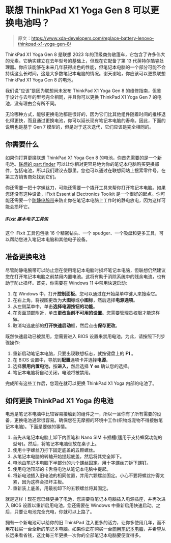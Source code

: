 # 联想 ThinkPad X1 Yoga Gen 8 可以更换电池吗？

> 原文：<https://www.xda-developers.com/replace-battery-lenovo-thinkpad-x1-yoga-gen-8/>

ThinkPad X1 Yoga Gen 8 是联想 2023 年的顶级商务敞篷车，它包含了许多伟大的元素。它确实建立在去年型号的基础上，但现在它配备了第 13 代英特尔酷睿处理器。你应该能够在未来几年获得出色的性能，但笔记本电脑的一个部分可能不会持续这么长时间，这是大多数笔记本电脑的情况。谢天谢地，你应该可以更换联想 ThinkPad X1 Yoga Gen 8 的电池。

我们说“应该”是因为联想尚未发布 ThinkPad X1 Yoga Gen 8 的维修指南，但鉴于设计与去年的型号完全相同，并且你可以更换 ThinkPad X1 Yoga Gen 7 的电池，没有理由会有所不同。

无论哪种方式，能够更换电池都是很好的，因为它们比其他组件随着时间的推移退化得更快，而且通过更换电池，你可以延长现有笔记本电脑的寿命。因此，下面的说明也是基于 Gen 7 模型的，但是对于这次迭代，它们应该是完全相同的。

## 你需要什么

如果你打算更换联想 ThinkPad X1 Yoga Gen 8 的电池，你首先需要的是一个新电池。[联想的 part finder](https://pcsupport.lenovo.com/us/en/products/laptops-and-netbooks/thinkpad-x-series-laptops/thinkpad-x1-yoga-7th-gen-type-21cd-21ce/21cd/parts/display/buy-now?linkTrack=Caps%3ABody_SearchProduct&searchType=4&keyWordSearch=X1%20Yoga%207th%20Gen%20%28Type%2021CD,%2021CE%29%20Laptop%20%28ThinkPad%29%20-%20Type%2021CD) 可以让你相对更容易地为你的笔记本电脑购买更换部件，包括电池，所以我们建议去那里。您也可以通过在联想网站上搜索零件号，在第三方销售商处找到它们。

你还需要一把十字螺丝刀，可能还需要一个撬开工具来帮你打开笔记本电脑。如果您还没有这种设备，iFixit Essential Electronics Toolkit 是一个很好的起点。你可能还需要一个[防静电腕带](https://www.amazon.com/Wristband-Bracelet-Grounding-Alligator-Extendable/dp/B08CXQN86W?tag=xda-5iio523-20&ascsubtag=UUxdaUeUpU1001899&asc_refurl=https%3A%2F%2Fwww.xda-developers.com%2Freplace-battery-lenovo-thinkpad-x1-yoga-gen-8%2F&asc_campaign=Evergreen)来防止你在笔记本电脑上工作时的静电放电，因为这样可能会损坏它。

##### iFixit 基本电子工具包

这个 iFixit 工具包包括 16 个精密钻头、一个 spudger、一个吸盘和更多工具，可以帮助您进入笔记本电脑和其他电子设备。

## 准备更换电池

尽管防静电腕带可以防止您在使用笔记本电脑时损坏笔记本电脑，但联想仍然建议您在打开笔记本电脑之前禁用内置电池。这将有助于消除系统中的残余电流，也有助于防止损坏。首先，你需要在 Windows 11 中禁用快速启动:

1.  在 Windows 中，打开**控制面板**。您可以通过在开始菜单中键入来搜索它。
2.  在右上角，将视图更改为**大图标**或**小图标**，然后选择**电源选项**。
3.  从左侧菜单中，单击**选择电源按钮的功能**。
4.  在页面顶部附近，单击**更改当前不可用的设置**。您需要管理员权限才能这样做。
5.  取消勾选底部的**打开快速启动**框，然后点击**保存更改**。

既然快速启动已被禁用，您需要进入 BIOS 设置来禁用电池。为此，请按照下列步骤操作:

1.  重新启动笔记本电脑，只要出现联想标志，就按键盘上的 **F1** 。
2.  在 BIOS 设置中，导航到**配置**选项卡并选择**电源**。
3.  选择**禁用内置电池**，按**进入**，然后选择 **Y** **es** 确认您的选择。
4.  笔记本电脑将自动关闭，电池将被禁用。

完成所有这些工作后，您现在就可以更换 ThinkPad X1 Yoga 内部的电池了。

## 如何更换 ThinkPad X1 Yoga 的电池

电池是笔记本电脑中比较容易接触到的组件之一，所以一旦你有了所有需要的设备，更换电池通常很容易。确保您在无摩擦的环境中工作(织物或宠物不得接触笔记本电脑)。下面是要做的事情。

1.  首先从笔记本电脑上卸下内置笔和 Nano SIM 卡插槽(适用于支持蜂窝功能的型号)。然后，将笔记本电脑倒放在桌子上。
2.  使用十字螺丝刀拧下固定底盖的五颗螺丝。
3.  从笔记本电脑的转轴开始提起底盖，然后将其完全卸下。
4.  电池由笔记本电脑下半部分的六个螺丝固定。用十字螺丝刀拆下螺钉。
5.  使用电池顶部的卡舌将电池从笔记本电脑中提起。
6.  将新电池插入旧电池的相同位置，并用六颗螺丝固定。小心不要将螺丝拧得太紧，因为这样会损坏主板。
7.  重新装上底盖，用最初卸下的五颗螺丝将其固定。

就是这样！现在您已经更换了电池，您需要将笔记本电脑插入电源插座，并再次进入 BIOS 设置以重新启用电池。您还需要在 Windows 中重新启用快速启动。之后，只要让电池完全充电，你就可以上路了。

拥有一个新电池可以给你的旧 ThinkPad 注入更多的活力，让你多使用几年，而不用花钱买一台全新的笔记本电脑。如果你正在购买一台[商用笔记本电脑](https://www.xda-developers.com/best-business-laptops/)，并希望从长远来看省钱，这比每三年更换一次你的全部笔记本电脑要便宜得多。